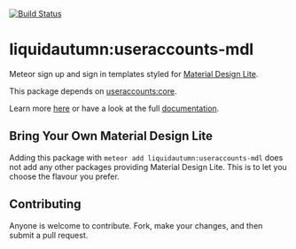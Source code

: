 [![Build Status](https://travis-ci.org/liquidautumn/meteor-useraccounts-mdl.svg?branch=master)](https://travis-ci.org/liquidautumn/meteor-useraccounts-mdl)

# liquidautumn:useraccounts-mdl

Meteor sign up and sign in templates styled for [Material Design Lite](http://www.getmdl.io/).

This package depends on [useraccounts:core](https://atmospherejs.com/useraccounts/core).

Learn more [here](http://useraccounts.meteor.com) or have a look at the full [documentation](https://github.com/meteor-useraccounts/core/blob/master/Guide.md).

## Bring Your Own Material Design Lite

Adding this package with `meteor add liquidautumn:useraccounts-mdl` does not add any other packages providing Material Design Lite. This is to let you choose the flavour you prefer.

## Contributing

Anyone is welcome to contribute. Fork, make your changes, and then submit a pull request.

